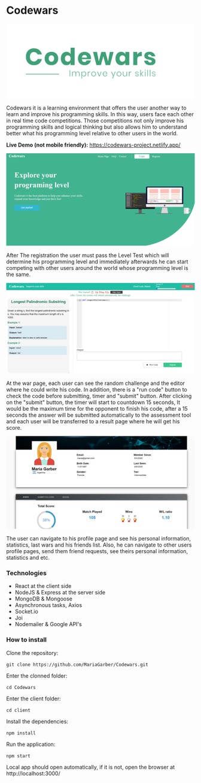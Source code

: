 # Codewars
<p align="center"><img src="pictures/codewars_logo.png"/></p>

Codewars it is a learning environment that offers the user another way to learn and improve his programming skills. In this way, users face each other in real time code competitions. Those competitions not only improve his programming skills and logical thinking but also allows him to understand better what his programming level relative to other users in the world.

**Live Demo (not mobile friendly):** https://codewars-project.netlify.app/

<img src="pictures/home_page .png"/>

After The registration the user must pass the Level Test which will determine his programming level and immediately afterwards he can start competing with other users around the world whose programming level is the same.

<img src="pictures/war_room .png"/>

At the war page, each user can see the random challenge and the editor where he could write his code. In addition, there is a "run code" button to check the code before submitting, timer and "submit" button. After clicking on the "submit" button, the timer will start to countdown 15 seconds, It would be the maximum time for the opponent to finish his code, after a 15 seconds the answer will be submitted automatically to the assessment tool and each user will be transferred to a result page where he will get his score.

<img src="pictures/profile_page .png"/>

The user can navigate to his profile page and see his personal information, statistics, last wars and his friends list. Also, he can navigate to other users profile pages, send them friend requests, see theirs personal information, statistics and etc.

### Technologies
* React at the client side
* NodeJS & Express at the server side
* MongoDB & Mongoose
* Asynchronous tasks, Axios
* Socket.io
* Joi
* Nodemailer & Google API's

### How to install
Clone the repository:
```
git clone https://github.com/MariaGarber/Codewars.git
```
Enter the clonned folder:
```
cd Codewars
```
Enter the client folder:
```
cd client
```
Install the dependencies:
```
npm install
```
Run the application:
```
npm start
```
Local app should open automatically, if it is not, open the browser at http://localhost:3000/

